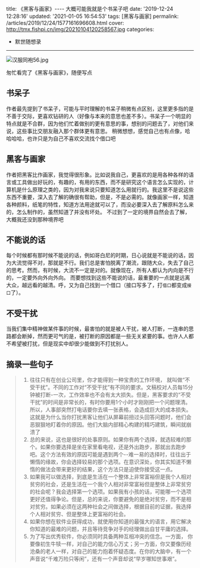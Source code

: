 title: 《黑客与画家》---- 大概可能我就是个书呆子吧
date: '2019-12-24 12:28:16'
updated: '2021-01-05 16:54:53'
tags: [黑客与画家]
permalink: /articles/2019/12/24/1577161696608.html
cover: http://tmx.fishpi.cn/img/20210104120258567.jpg
categories: 
- 默世随想录
---
![汉服同袍56.jpg](http://tmx.fishpi.cn/img/20210104120258567.jpg)

匆忙看完了《黑客与画家》，随便写点

## 书呆子

作者最先提到了书呆子，可能与平时理解的书呆子稍微有点区别，这里更多指的是不善于交际，更喜欢钻研的人（好像与本来的意思也差不多）。书呆子一个明显的特点就是不合群，因为他们忙着做别的更有意思的事，想别的问题去了，对他们来说，这些事比交朋友融入那个群体更有意思。
稍微想想，感觉自己也有点像，哈哈哈哈，也许只是为自己不喜欢交流找个借口吧

## 黑客与画家

作者把黑客比作画家，我觉得很形象。比如说我自己，更喜欢的是用各种各样的语言或工具做出好玩的，有趣的，有用的东西，而不是研究这个语言怎么实现的，计算机是什么原理之类的，因为对我来说只要知道怎么用就行的。我这里不是说这些东西不重要，深入去了解的确很有帮助，但是，不是必需的。就像画家一样，知道各种颜料，纸笔的特性，知道方法用途就可以了，而没必要深入去了解原料怎么来的，怎么制作的，虽然知道了并没有坏处。
不过到了一定的境界自然会去了解，大概我还没到那种境界吧

## 不能说的话

每个时候都有那时候不能说的话，例如哥白尼的时期，日心说就是不能说的话，因为大流觉得不对，那就是不行。我们总是害怕脱离了潮流，跟随大众，失去了自己的思考。然而，有时候，大流不一定是对的。就像现在，所有人都认为内向是不行的，一定要外向外向外向。
而要想找到这些不能说的话，最重要的一点就是远离大众，越远看的越清。呼，又为自己找到一个借口（接口写多了，打`借口`都变成`接口`了）。

## 不受干扰

当我们集中精神做某件事的时候，最害怕的就是被人干扰，被人打断，一连串的思路都会断掉，然而更可气的是，被打断的原因都是一些无关紧要的事。也许人人都不希望被打扰，但是现实中却很少能做到不打扰别人。

## 摘录一些句子

> 1. 往往只有在创业公司里，你才能得到一种宝贵的工作环境， 就叫做“不受干扰”。不同的工作对“不受干扰”有不同的要求。文稿校对人员每15分钟被打断-一次，工作效率也不会有太大损失。但是，黑客要求的“不受干扰”的时间是非常长的，有时你要用1个小时才刚刚把一个问题理清。 所以，人事部突然打电话要你去填一张表格，会造成巨大的成本损失。
>    这就是为什么当你打扰黑客让他们从屏幕前扭过头回答问题时，他们会恶狠狠地盯着你的原因。他们大脑内部精心构建的精巧建筑，瞬间就崩溃了
> 2. 总的来说，这也是很好的处事原则。如果你有两个选择，就选较难的那个。如果你要选择是坐在家里看电视，还是外出跑步，那就出去跑步吧。这个方法有效的原因可能是遇到两个--难一易的选择时，往往出于懒惰的缘故，你会选择较易的那个选项。在意识深处，你其实知道不懒惰的做法会带来更好的结果，这个方法只是迫使你接受这一点。
> 3. 如果我可以做选择，到底是生活在一个整体上非常富裕但是我个人相对贫穷的社会，还是生活在一个我个人相对非常富裕但是整体上非常贫穷的社会呢？我会选择第一个选项。如果我有小孩的话，可能哪一个选项更好还值得争论。但是，总的来说，你要避免的是绝对贫穷，而不是相对贫穷。如果必须在这两种社会之间做选择，根据目前的证据，我选择个人相对贫穷、但是整体上更富裕的社会。
> 4. 如果你想在软件业获得成功，就使用你知道的最强大的语言，用它解决你知道的最难的问题，并且等待竞争对手的经理做出自甘平庸的选择。
> 5. 为了写出优秀软件，你必须同时具备两种互相冲突的信念。一方面， 你要像初生牛犊一样，对自己的能力信心万丈；另一方面，你又要像历经沧桑的老人一样，对自己的能力抱着怀疑态度。在你的大脑中，有一个声音说“千难万险只等闲”，还有一个声音却说“早岁哪知世事艰”。


